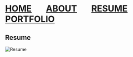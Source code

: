 # [HOME](https://dusty91487.github.io/dusty91487.gethub.io) &nbsp; &nbsp; &nbsp; [ABOUT](https://dusty91487.github.io/dusty91487.gethub.io/about) &nbsp; &nbsp; &nbsp; [RESUME](https://dusty91487.github.io/dusty91487.gethub.io/resume) &nbsp; &nbsp; &nbsp; [PORTFOLIO](https://dusty91487.github.io/dusty91487.gethub.io/portfolio)
## Resume
![Resume](https://github.com/dusty91487/dusty91487.gethub.io/assets/63760861/9ab29948-ed3f-47f4-b8c2-611ce9f86a4b)
